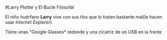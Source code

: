 #Larry Plotter y El Bucle Filosofal

El niño huérfano **Larry** vive con sus tíos que lo tratan bastante mal(le hacen usar *Internet Explorer*).

Tiene unas "Google Glasses* redonde y una cicatriz de un USB en la frente

